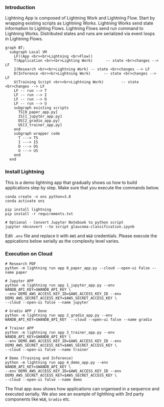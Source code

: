 ### Introduction
Lightning App is composed of Lightning Work and Lightning Flow. Start by wrapping existing scripts as Lightning Works. Lightning Works send state information to Lighting Flows. Lightning Flows send run command to Lightning Works. Distributed states and runs are serialized via event loops in Lightning Flows.

```mermaid
graph BT;
  subgraph Local VM
    LF((App <br><br>Lightning <br>Flow))
    T(Application <br><br>Lighting Work)      -- state <br>changes --> LF
    I(Research <br><br>Lightning Work) -- state <br>changes --> LF
    D(Inference <br><br>Lightning Work)      -- state <br>changes --> LF
    U(Training Script <br><br>Lightning Work)        -- state <br>changes --> LF  
    LF -- run --> T
    LF -- run --> I
    LF -- run --> D 
    LF -- run --> U 
    subgraph existing scripts
      TS[0_paper_app.py]
      IS[1_jupyter_app.py]
      DS[2_gradio_app.py]
      US[3_trainer_app.py]
    end
    subgraph wrapper code
      T ---> TS
      I ---> IS
      D ---> DS
      U ---> US  
    end
  end
```

### Install Lightning

This is a demo lightning app that gradually shows us how to build applications step by step. Make sure that you execute the commands below. 

```
conda create -n ons python=3.8
conda activate ons

pip install lightning
pip install -r requirements.txt

# Optional - Convert Jupyter Notebook to python script
jupyter nbconvert --to script glaucoma-classification.ipynb
```

Edit `.env` file and replace it with `AWS` and `W&B` credentials. Please execute the appications below serially as the complexity level varies.

### Execution on Cloud
```
# Research PDF
python -m lightning run app 0_paper_app.py --cloud --open-ui False --name paper

# Jupyter APP
python -m lightning run app 1_jupyter_app.py --env WANDB_API_KEY=$WANDB_API_KEY \
--env DEMO_AWS_ACCESS_KEY_ID=$AWS_ACCESS_KEY_ID --env DEMO_AWS_SECRET_ACCESS_KEY=$AWS_SECRET_ACCESS_KEY \
--cloud --open-ui false --name jupyter

# Gradio APP / Done
python -m lightning run app 2_gradio_app.py --env WANDB_API_KEY=$WANDB_API_KEY  --cloud --open-ui false --name gradio

# Trainer APP
python -m lightning run app 3_trainer_app.py --env WANDB_API_KEY=$WANDB_API_KEY \
--env DEMO_AWS_ACCESS_KEY_ID=$AWS_ACCESS_KEY_ID --env DEMO_AWS_SECRET_ACCESS_KEY=$AWS_SECRET_ACCESS_KEY \
--cloud --open-ui false --name trainer

# Demo (Training and Inference)
python -m lightning run app 4_demo_app.py --env WANDB_API_KEY=$WANDB_API_KEY \
--env DEMO_AWS_ACCESS_KEY_ID=$AWS_ACCESS_KEY_ID --env DEMO_AWS_SECRET_ACCESS_KEY=$AWS_SECRET_ACCESS_KEY \
--cloud --open-ui false --name demo
```

The final app `demo` shows how applications can organised in a sequence and executed serially. We also see an example of lighthing with 3rd party components like `W&B`, `Gradio` etc.